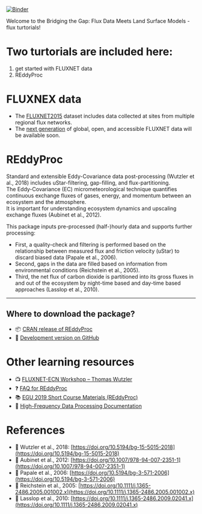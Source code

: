 [![Binder](https://mybinder.org/badge_logo.svg)](https://mybinder.org/v2/gh/YujieLiu666/FCC_workshop_flux_test/main?urlpath=rstudio)

Welcome to the Bridging the Gap: Flux Data Meets Land Surface Models - flux turtorials!

# Two turtorials are included here: 
1. get started with FLUXNET data
2. REddyProc
   
# FLUXNEX data
- The [FLUXNET2015](https://fluxnet.org/data/fluxnet2015-dataset/) dataset includes data collected at sites from multiple regional flux networks.
- The [next generation](https://fluxnet.org/2024/09/17/announcing-the-fluxnet-data-system-initiative/) of global, open, and accessible FLUXNET data will be available soon.



# REddyProc

Standard and extensible Eddy-Covariance data post-processing (Wutzler et al., 2018) includes uStar-filtering, gap-filling, and flux-partitioning.  
The Eddy-Covariance (EC) micrometeorological technique quantifies continuous exchange fluxes of gases, energy, and momentum between an ecosystem and the atmosphere.  
It is important for understanding ecosystem dynamics and upscaling exchange fluxes (Aubinet et al., 2012).  

This package inputs pre-processed (half-)hourly data and supports further processing:

- First, a quality-check and filtering is performed based on the relationship between measured flux and friction velocity (uStar) to discard biased data (Papale et al., 2006).  
- Second, gaps in the data are filled based on information from environmental conditions (Reichstein et al., 2005).  
- Third, the net flux of carbon dioxide is partitioned into its gross fluxes in and out of the ecosystem by night-time based and day-time based approaches (Lasslop et al., 2010).  

---


## Where to download the package?
- 📦 [CRAN release of REddyProc](https://cran.r-project.org/web/packages/REddyProc/index.html)  
- 🚧 [Development version on GitHub](https://github.com/EarthyScience/REddyProc)

# Other learning resources

- 📺 [FLUXNET-ECN Workshop – Thomas Wutzler](https://www.youtube.com/watch?v=-b0vc4u8kls)
- ❓ [FAQ for REddyProc](https://www.bgc-jena.mpg.de/5629512/FAQ)
- 📚 [EGU 2019 Short Course Materials (REddyProc)](https://github.com/bgctw/EGU19EddyCourse/tree/master)
- 🔬 [High-Frequency Data Processing Documentation](https://ecoflux-lab.github.io/PipelineDocumentation/PipelineDocumentation.html)

# References

- 🔸 Wutzler et al., 2018: [https://doi.org/10.5194/bg-15-5015-2018](https://doi.org/10.5194/bg-15-5015-2018)  
- 🔸 Aubinet et al., 2012: [https://doi.org/10.1007/978-94-007-2351-1](https://doi.org/10.1007/978-94-007-2351-1)  
- 🔸 Papale et al., 2006: [https://doi.org/10.5194/bg-3-571-2006](https://doi.org/10.5194/bg-3-571-2006)  
- 🔸 Reichstein et al., 2005: [https://doi.org/10.1111/j.1365-2486.2005.001002.x](https://doi.org/10.1111/j.1365-2486.2005.001002.x)  
- 🔸 Lasslop et al., 2010: [https://doi.org/10.1111/j.1365-2486.2009.02041.x](https://doi.org/10.1111/j.1365-2486.2009.02041.x)  
